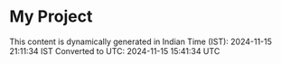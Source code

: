 # My Project

This content is dynamically generated in Indian Time (IST): 2024-11-15 21:11:34 IST
Converted to UTC: 2024-11-15 15:41:34 UTC
